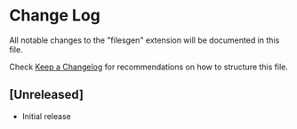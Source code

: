 # Change Log

All notable changes to the "filesgen" extension will be documented in this file.

Check [Keep a Changelog](http://keepachangelog.com/) for recommendations on how to structure this file.

## [Unreleased]

- Initial release